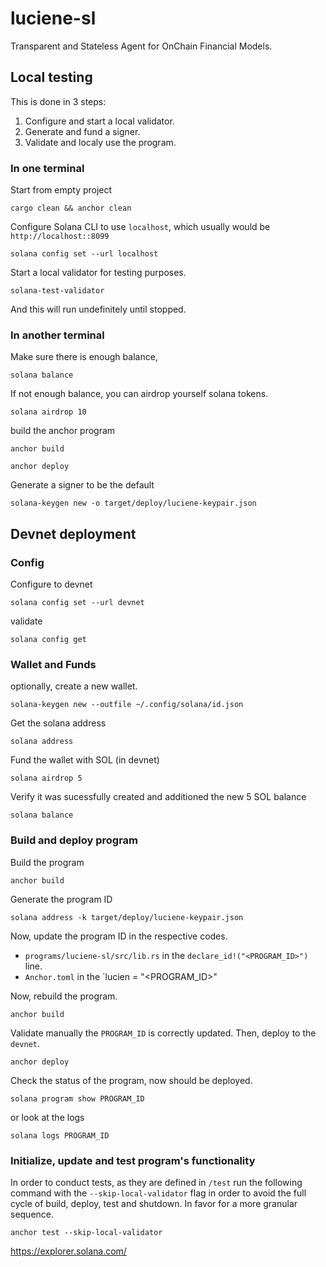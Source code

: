 # luciene-sl

Transparent and Stateless Agent for OnChain Financial Models.

## Local testing

This is done in 3 steps: 

1. Configure and start a local validator.
2. Generate and fund a signer.
3. Validate and localy use the program. 

### In one terminal

Start from empty project 

```shel
cargo clean && anchor clean
```

Configure Solana CLI to use `localhost`, which usually would be `http://localhost::8099`

```shell
solana config set --url localhost
```

Start a local validator for testing purposes.

```shell
solana-test-validator
```

And this will run undefinitely until stopped. 

### In another terminal 

Make sure there is enough balance, 

```shell
solana balance

```

If not enough balance, you can airdrop yourself solana tokens.

```shell
solana airdrop 10

```

build the anchor program

```shell
anchor build
```

```shell
anchor deploy
```

Generate a signer to be the default

```shell
solana-keygen new -o target/deploy/luciene-keypair.json
```


## Devnet deployment

### Config 

Configure to devnet

```shell
solana config set --url devnet
```

validate 

```shell
solana config get
```

### Wallet and Funds

optionally, create a new wallet. 

```shell
solana-keygen new --outfile ~/.config/solana/id.json
```

Get the solana address

```shell
solana address
```

Fund the wallet with SOL (in devnet)

```shell
solana airdrop 5
```

Verify it was sucessfully created and additioned the new 5 SOL balance

```shell
solana balance
```

### Build and deploy program

Build the program

```shell
anchor build
```

Generate the program ID

```shell
solana address -k target/deploy/luciene-keypair.json
```

Now, update the program ID in the respective codes. 

- `programs/luciene-sl/src/lib.rs` in the `declare_id!("<PROGRAM_ID>")` line.
- `Anchor.toml` in the `lucien = "\<PROGRAM_ID\>"

Now, rebuild the program.

```shell
anchor build
```

Validate manually the `PROGRAM_ID` is correctly updated. Then, deploy to the `devnet`.

```shell
anchor deploy
```

Check the status of the program, now should be deployed. 

```shell
solana program show PROGRAM_ID
```

or look at the logs 

```shell
solana logs PROGRAM_ID
```

### Initialize, update and test program's functionality

In order to conduct tests, as they are defined in `/test` run the following command 
with the `--skip-local-validator` flag in order to avoid the full cycle of build, deploy, 
test and shutdown. In favor for a more granular sequence. 

```shell
anchor test --skip-local-validator
```
https://explorer.solana.com/
